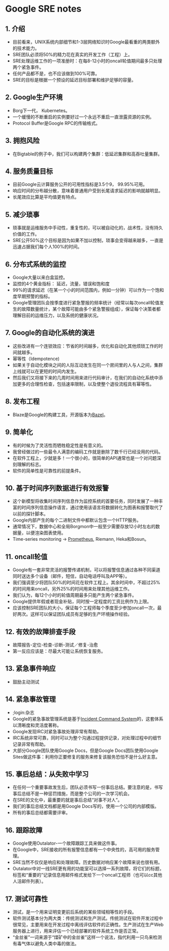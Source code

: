 # Google SRE notes
## 1. 介绍
- 目前看来，UNIX系统内部细节和1-3层网络知识时Google最看重的两类额外的技术能力。
- SRE团队必须将50%的精力花在真实的开发工作（工程）上。
- SRE处理运维工作的一项准册时：在每8-12小时的oncall轮值期间最多只处理两个紧急事件。
- 任何产品都不是，也不应该做到100%可靠。
- SRE的目标是根据一个预设的延迟目标部署和维护足够的容量。

## 2. Google生产环境
- Borg下一代， Kubernetes。
- 一个缓慢的不断重启的实例要好过一个永远不重启一直泄露资源的实例。
- Protocol Buffer是Google RPC的传输格式。

## 3. 拥抱风险
- 在Bigtable的例子中，我们可以构建两个集群：低延迟集群和高吞吐量集群。

## 4. 服务质量目标
- 目前Google云计算服务公开的可用性指标是3.5个9， 99.95%可用。
- 响应时间的分布越分散，意味着普通用户受到长尾请求延迟的影响就越明显。
- 长尾效应比算是平均值更有特点。

## 5. 减少琐事
- 琐事就是运维服务中手动性，重复性的，可以被自动化的，战术性，没有持久价值的工作。
- SRE公开50%这个目标是因为如果不加以控制，琐事会变得越来越多，一直是迅速占据我们每个人100%的时间。

## 6. 分布式系统的监控
- Google大量以来白盒监控。
- 监控的4个黄金指标： 延迟，流量，错误和饱和度
- 99%的请求延迟（在某一个小的时间范围内，例如一分钟）可以作为一个饱和度早期预警的指标。
- Google管理团队会按季度进行紧急警报的频率统计（经常以每次oncall轮值发生的故障数量统计，某个故障可能由多个紧急警报组成），保证每个决策者都理解目前的运维压力，以及系统的健康状况。

## 7. Google的自动化系统的演进
- 这些改进有一个连锁效应：节省的时间越多，优化和自动化其他烦琐工作的时间就越多。
- 幂等性（Idempotence)
- 如果关于自动化模块之间的人际互动发生在同一个房间里的人与人之间，集群上线就可以在更短的时间内发生。
- 然后我们又将接下来的几周时间用来进行代码审计，在我们的自动化系统中添加更多的合理性检查，包括速率限制，以及使整个退役流程具有幂等性。

## 8. 发布工程
- Blaze是Google的构建工具，开源版本为[Bazel][1]。

## 9. 简单化
- 有的时候为了灵活性而牺牲稳定性是有意义的。
- 我曾经做过的一些最令人满意的编码工作就是删除了数千行已经没用的代码。
- 在软件工程上，少就是多！一个很小的，很简单的API通常也是一个对问题深刻理解的标志。
- 软件的简单性是可靠性的前提条件。

## 10. 基于时间序列数据进行有效报警
- 这个新模型将收集时间序列信息作为监控系统的首要任务，同时发展了一种丰富的时间序列信息操作语言，通过使用该语言将数据转化为图表和报警取代了以前的探针脚本。
- Google内部产生的每个二进制文件中都默认包含一个HTTP服务。
- 通常情况下，数据中心和全局Borgmon中一般至少需要存放12小时左右的数据量，以便渲染图表使用。
- Time-series monitoring -\> [Prometheus][2], Riemann, Heka和Bosun。

## 11. oncall轮值
- Google有一套非常灵活的报警传递机制，可以将报警信息通过各种不同渠道同时送达多个设备（邮件，短信，自动电话呼叫及APP等）。
- 我们强调至少将团队50%的时间花在软件工程上。其余时间中，不超过25%的时间用来oncall，另外25%的时间用来处理其他运维工作。
- 我们认为，每12个小时的轮值周期最多只能产生两个紧急事件。
- Google提供年假或者现金补贴，同时按一定程度的工资比例作为上限。
- 应该控制SRE团队的大小，保证每个工程师每个季度至少参加oncall一次，最好两次。这样可以保证团队成员有足够的生产环境操作经验。

## 12. 有效的故障排查手段
- 故障报告-定位-检查-诊断-测试／修复-治愈
- 第一反应应该是：尽最大可能让系统恢复服务。

## 13. 紧急事件响应
- 鼓励主动测试

## 14. 紧急事故管理
- ;login:杂志
- Google的紧急事故管理系统是基于[Incident Command System][3]的，这套体系以清晰度和灵活度著称。
- Google发现IRC对紧急事故处理非常有帮助。
- IRC系统非常可靠，同时可以为整个沟通过程提供记录，对处理过程中的细节记录非常有帮助。
- 大部分Google团队使用Google Docs，但是Google Docs团队使用Google Sites做这件事：利用你正要修复的服务来修复该服务恐怕不是什么好主意。

## 15. 事后总结：从失败中学习
- 在任何一个重要事故发生后，团队必须书写一份事后总结。要注意的是，书写事后总结不是一种惩罚措施，而是整个公司的一次学习机会。
- 在SRE的文化中，最重要的就是事后总结“对事不对人”。
- 我们的事后总结文档都是用Google Docs写的，使用一个公司的内部模版。
- 所有的事后总结都需要评审。

## 16. 跟踪故障
- Google使用Outalator-一个故障跟踪工具来做这件事。
- 在Google中，SRE接收的所有报警信息都有一个中央性的，高可用的服务管理。
- SRE当然不仅仅是响应和处理故障。历史数据对响应某个故障来说也很有用。
- Outalator中对一线SRE更有用的功能室可以选择一系列故障，将它们的标题，标签和“重要的”记录信息用邮件格式发给下一个oncall工程师（也可以cc其他人活邮件列表）。

## 17. 测试可靠性
- 测试，是一个用来证明变更前后系统的某些领域相等性的手段。
- 软件测试基本分为两大类：传统测试和生产测试。传统测试在软件开发过程中很常见，主要用来在开发过程中离线评估软件的正确性。生产测试在生产Web服务器上进行，用来评估一个已经部署的软件系统工作是否正常。
- “金丝雀”一词来源于“煤矿中的金丝雀”这样一个说法，指代利用一只鸟来检测有毒气体以避免人类中毒的做法。





[1]:	https://bazel.build/
[2]:	https://prometheus.io
[3]:	https://www.fema.gov/national-incident-management-system